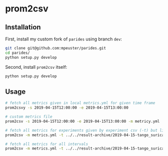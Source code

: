 # prom2csv

## Installation

First, install my custom fork of `parides` using branch `dev`:

```sh
git clone git@github.com:mpeuster/parides.git
cd parides/
python setup.py develop
```

Second, install `prom2csv` itself:

```sh
python setup.py develop
```

## Usage

```sh
# fetch all metrics given in local metrics.yml for given time frame
prom2csvy -s 2019-04-15T12:00:00 -e 2019-04-15T13:00:00

# custom metrics file
prom2csv -s 2019-04-15T12:00:00 -e 2019-04-15T13:00:00 -m metricy.yml

# fetch all metrics for experiments given by experiment csv (-t) but limit to 2 intervals
prom2csv -m metrics.yml -t ../../result-archive/2019-04-15-tango_suricata_cpubw_1_tango5/result_ec_metrics.csv --limit 2

# fetch all metrics for all intervals
prom2csv -m metrics.yml -t ../../result-archive/2019-04-15-tango_suricata_cpubw_1_tango5/result_ec_metrics.csv 
```